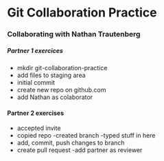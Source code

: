 # Git Collaboration Practice

### Collaborating with Nathan Trautenberg
##### Partner 1 exercices
- mkdir git-collaboration-practice
- add files to staging area
- initial commit
- create new repo on github.com
- add Nathan as colaborator

#### Partner 2 exercises
- accepted invite
- copied repo
-created branch
-typed stuff in here
- add, commit, push changes to branch
- create pull request
-add partner as reviewer


